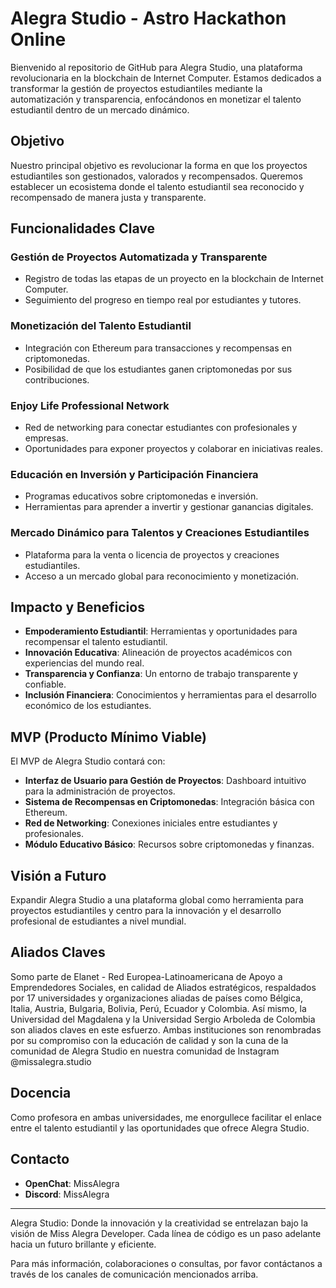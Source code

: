 # Alegra Studio - Astro Hackathon Online

Bienvenido al repositorio de GitHub para Alegra Studio, una plataforma revolucionaria en la blockchain de Internet Computer. Estamos dedicados a transformar la gestión de proyectos estudiantiles mediante la automatización y transparencia, enfocándonos en monetizar el talento estudiantil dentro de un mercado dinámico.

## Objetivo

Nuestro principal objetivo es revolucionar la forma en que los proyectos estudiantiles son gestionados, valorados y recompensados. Queremos establecer un ecosistema donde el talento estudiantil sea reconocido y recompensado de manera justa y transparente.

## Funcionalidades Clave

### Gestión de Proyectos Automatizada y Transparente

- Registro de todas las etapas de un proyecto en la blockchain de Internet Computer.
- Seguimiento del progreso en tiempo real por estudiantes y tutores.

### Monetización del Talento Estudiantil

- Integración con Ethereum para transacciones y recompensas en criptomonedas.
- Posibilidad de que los estudiantes ganen criptomonedas por sus contribuciones.

### Enjoy Life Professional Network

- Red de networking para conectar estudiantes con profesionales y empresas.
- Oportunidades para exponer proyectos y colaborar en iniciativas reales.

### Educación en Inversión y Participación Financiera

- Programas educativos sobre criptomonedas e inversión.
- Herramientas para aprender a invertir y gestionar ganancias digitales.

### Mercado Dinámico para Talentos y Creaciones Estudiantiles

- Plataforma para la venta o licencia de proyectos y creaciones estudiantiles.
- Acceso a un mercado global para reconocimiento y monetización.

## Impacto y Beneficios

- **Empoderamiento Estudiantil**: Herramientas y oportunidades para recompensar el talento estudiantil.
- **Innovación Educativa**: Alineación de proyectos académicos con experiencias del mundo real.
- **Transparencia y Confianza**: Un entorno de trabajo transparente y confiable.
- **Inclusión Financiera**: Conocimientos y herramientas para el desarrollo económico de los estudiantes.

## MVP (Producto Mínimo Viable)

El MVP de Alegra Studio contará con:

- **Interfaz de Usuario para Gestión de Proyectos**: Dashboard intuitivo para la administración de proyectos.
- **Sistema de Recompensas en Criptomonedas**: Integración básica con Ethereum.
- **Red de Networking**: Conexiones iniciales entre estudiantes y profesionales.
- **Módulo Educativo Básico**: Recursos sobre criptomonedas y finanzas.

## Visión a Futuro

Expandir Alegra Studio a una plataforma global como herramienta para proyectos estudiantiles y centro para la innovación y el desarrollo profesional de estudiantes a nivel mundial.

## Aliados Claves

Somo parte de  Elanet - Red Europea-Latinoamericana de Apoyo a Emprendedores Sociales, en calidad de Aliados estratégicos, respaldados por 17 universidades y organizaciones aliadas de países como Bélgica, Italia, Austria, Bulgaria, Bolivia, Perú, Ecuador y Colombia. Así mismo, la Universidad del Magdalena y la Universidad Sergio Arboleda de Colombia son aliados claves en este esfuerzo. Ambas instituciones son renombradas por su compromiso con la educación de calidad y son la cuna de la comunidad de Alegra Studio en nuestra comunidad de Instagram @missalegra.studio

## Docencia

Como profesora en ambas universidades, me enorgullece facilitar el enlace entre el talento estudiantil y las oportunidades que ofrece Alegra Studio.

## Contacto

- **OpenChat**: MissAlegra
- **Discord**: MissAlegra

---

Alegra Studio: Donde la innovación y la creatividad se entrelazan bajo la visión de Miss Alegra Developer. Cada línea de código es un paso adelante hacia un futuro brillante y eficiente.

Para más información, colaboraciones o consultas, por favor contáctanos a través de los canales de comunicación mencionados arriba.

